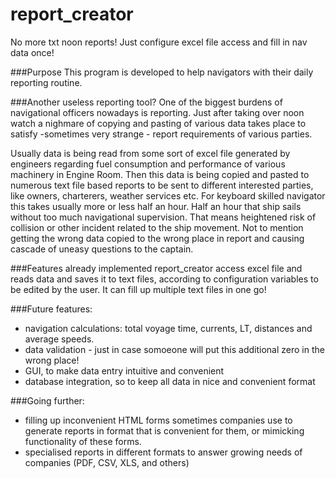 # report_creator
No more txt noon reports! Just configure excel file access and fill in nav data once!

###Purpose
This program is developed to help navigators with their daily reporting routine.


###Another useless reporting tool?
One of the biggest burdens of navigational officers nowadays is reporting. Just after taking over noon  watch a nighmare of copying and pasting of various data takes place to satisfy -sometimes very strange - report requirements of various parties.

Usually  data is being read from some sort of excel file generated by engineers regarding fuel consumption and performance of various machinery in Engine Room. Then this data is being copied and pasted to numerous text file based reports to be sent to different interested parties, like owners, charterers, weather services etc. For keyboard skilled navigator this takes usually more or less half an hour. Half an hour that ship sails without too much navigational supervision. That means heightened risk of collision or other incident related to the ship movement. Not to mention getting the wrong data copied to the wrong place in report and causing cascade of uneasy questions to the captain.

###Features already implemented
report_creator access excel file and reads data and saves it to text files, according to configuration variables to be edited by the user. It can fill up multiple text files in one go!

###Future features:
+ navigation calculations: total voyage time, currents, LT, distances and average speeds.
+ data validation - just in case somoeone will put this additional zero in the wrong place!
+ GUI, to make data entry intuitive and convenient
+ database integration, so to keep all data in nice and convenient format

###Going further:
+ filling up inconvenient HTML forms sometimes companies use to generate reports in format that is convenient for them, or mimicking functionality of these forms.
+ specialised reports in different formats to answer growing needs of companies (PDF, CSV, XLS, and others)
